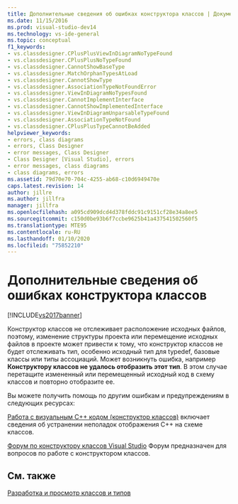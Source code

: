 ```yaml
---
title: Дополнительные сведения об ошибках конструктора классов | Документы Майкрософт
ms.date: 11/15/2016
ms.prod: visual-studio-dev14
ms.technology: vs-ide-general
ms.topic: conceptual
f1_keywords:
- vs.classdesigner.CPlusPlusViewInDiagramNoTypeFound
- vs.classdesigner.CPlusPlusNoTypeFound
- vs.classdesigner.CannotShowBaseType
- vs.classdesigner.MatchOrphanTypesAtLoad
- vs.classdesigner.CannotShowType
- vs.classdesigner.AssociationTypeNotFoundError
- vs.classdesigner.ViewInDiagramNoTypesFound
- vs.classdesigner.CannotImplementInterface
- vs.classdesigner.CannotShowImplementedInterface
- vs.classdesigner.ViewInDiagramUnparsableTypeFound
- vs.classdesigner.AssociationTypeNotFound
- vs.classdesigner.CPlusPlusTypeCannotBeAdded
helpviewer_keywords:
- errors, class diagrams
- errors, Class Designer
- error messages, Class Designer
- Class Designer [Visual Studio], errors
- error messages, class diagrams
- class diagrams, errors
ms.assetid: 79d70e70-704c-4255-ab68-c10d6949470e
caps.latest.revision: 14
author: jillre
ms.author: jillfra
manager: jillfra
ms.openlocfilehash: a095cd909dcd4d378fddc91c9151cf28e34a8ee5
ms.sourcegitcommit: c150d0be93b6f7ccbe9625b41a437541502560f5
ms.translationtype: MTE95
ms.contentlocale: ru-RU
ms.lasthandoff: 01/10/2020
ms.locfileid: "75852210"
---
```

# <a name="additional-information-about-class-designer-errors"></a>Дополнительные сведения об ошибках конструктора классов
[!INCLUDE[vs2017banner](../includes/vs2017banner.md)]

Конструктор классов не отслеживает расположение исходных файлов, поэтому, изменение структуры проекта или перемещение исходных файлов в проекте может привести к тому, что конструктор классов не будет отслеживать тип, особенно исходный тип для typedef, базовые классы или типы ассоциаций. Может возникнуть ошибка, например **Конструктору классов не удалось отобразить этот тип**. В этом случае перетащите измененный или перемещенный исходный код в схему классов и повторно отобразите ее.

 Вы можете получить помощь по другим ошибкам и предупреждениям в следующих ресурсах:

 [Работа с визуальным C++ кодом (конструктор классов)](../ide/working-with-visual-cpp-code-class-designer.md) включает сведения об устранении неполадок отображения C++ на схеме классов.

 [Форум по конструктору классов Visual Studio](https://social.msdn.microsoft.com/Forums/en-US/vsclassdesigner/threads?page=1) Форум предназначен для вопросов по работе с конструктором классов.

## <a name="see-also"></a>См. также
 [Разработка и просмотр классов и типов](../ide/designing-and-viewing-classes-and-types.md)
